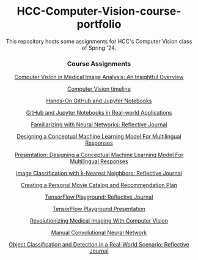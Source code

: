 <div align="center">

# HCC-Computer-Vision-course-portfolio

This repository hosts some assignments for HCC's Computer Vision class of Spring '24.

### Course Assignments

[Computer Vision in Medical Image Analysis: An Insightful Overview](https://github.com/TLeonidas/HCC-Computer-Vision-course-portfolio/blob/main/L01ITAI1378.pdf)

[Computer Vision timeline](https://github.com/TLeonidas/HCC-Computer-Vision-course-portfolio/blob/main/A01ByteMeITAI1378.pdf)

[Hands-On GitHub and Jupyter Notebooks](https://github.com/TLeonidas/HCC-Computer-Vision-course-portfolio/blob/main/L02ITAI1378.pdf)

[GitHub and Jupyter Notebooks in Real-world Applications](https://github.com/TLeonidas/HCC-Computer-Vision-course-portfolio/blob/main/A02Byte%20MeITAI1378.pdf)

[Familiarizing with Neural Networks: Reflective Journal](https://github.com/TLeonidas/HCC-Computer-Vision-course-portfolio/blob/main/L03_ITAI1378.pdf)

[Designing a Conceptual Machine Learning Model For Multilingual Responses](https://github.com/TLeonidas/HCC-Computer-Vision-course-portfolio/blob/main/A03_Report_Byte%20Me_ITAI1378.pdf)

[Presentation: Designing a Conceptual Machine Learning Model For Multilingual Responses](https://github.com/TLeonidas/HCC-Computer-Vision-course-portfolio/blob/main/A03_Presentation_ByteMe_ITAI1358.pdf)

[Image Classification with k-Nearest Neighbors: Reflective Journal](https://github.com/TLeonidas/HCC-Computer-Vision-course-portfolio/blob/main/L04_ITAI_1378.pdf)

[Creating a Personal Movie Catalog and Recommendation Plan](https://github.com/TLeonidas/HCC-Computer-Vision-course-portfolio/blob/main/A04_ByteMe_ITAI1378.pdf)

[TensorFlow Playground: Reflective Journal](https://github.com/TLeonidas/HCC-Computer-Vision-course-portfolio/blob/main/L05_ITAI%201378.pdf)

[TensorFlow Playground Presentation](https://github.com/TLeonidas/HCC-Computer-Vision-course-portfolio/blob/main/A05_ByteMeITAI%201378.pdf)

[Revolutionizing Medical Imaging With Computer Vision](https://github.com/TLeonidas/HCC-Computer-Vision-course-portfolio/blob/main/P06_Byte_ITAI1378.pdf)

[Manual Convolutional Neural Network](https://github.com/TLeonidas/HCC-Computer-Vision-course-portfolio/blob/main/A06_ByteMe_ITAI%201378.pdf)

[Object Classification and Detection in a Real-World Scenario: Reflective Journal](https://github.com/TLeonidas/HCC-Computer-Vision-course-portfolio/blob/main/L07_ITAI1378.pdf)

</div>
